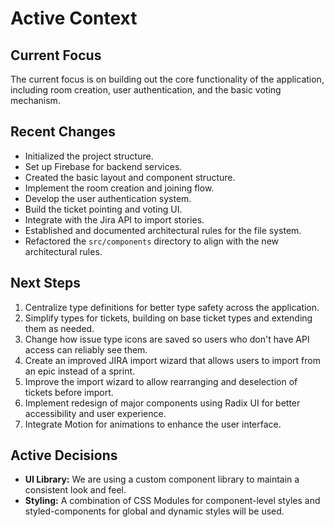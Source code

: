 # Active Context

## Current Focus

The current focus is on building out the core functionality of the application, including room creation, user authentication, and the basic voting mechanism.

## Recent Changes

- Initialized the project structure.
- Set up Firebase for backend services.
- Created the basic layout and component structure.
- Implement the room creation and joining flow.
- Develop the user authentication system.
- Build the ticket pointing and voting UI.
- Integrate with the Jira API to import stories.
- Established and documented architectural rules for the file system.
- Refactored the `src/components` directory to align with the new architectural rules.

## Next Steps

1. Centralize type definitions for better type safety across the application.
3. Simplify types for tickets, building on base ticket types and extending them as needed.
4. Change how issue type icons are saved so users who don't have API access can reliably see them.
5. Create an improved JIRA import wizard that allows users to import from an epic instead of a sprint.
6. Improve the import wizard to allow rearranging and deselection of tickets before import.
7. Implement redesign of major components using Radix UI for better accessibility and user experience.
8. Integrate Motion for animations to enhance the user interface.

## Active Decisions

- **UI Library:** We are using a custom component library to maintain a consistent look and feel.
- **Styling:** A combination of CSS Modules for component-level styles and styled-components for global and dynamic styles will be used.
